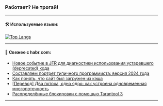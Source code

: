 ### Работает? Не трогай!

---
<!--
#### 🛠️ Technical stack:

![Java](https://img.shields.io/badge/Java-informational?logo=Oracle&style=flat&logoColor=white&color=FF4500)
![Kotlin](https://img.shields.io/badge/Kotlin-informational?logo=Kotlin&style=flat&logoColor=white&color=774D97)
![TS](https://img.shields.io/badge/TypeScript-informational?logo=typeScript&style=flat&logoColor=black&color=017acc)
![Python](https://img.shields.io/badge/Python-informational?logo=Python&style=flat&logoColor=black&color=ffdd54) <br>
![Spring](https://img.shields.io/badge/Spring-informational?logo=Spring&style=flat&logoColor=white&color=6DB33F) 
![SpringBoot](https://img.shields.io/badge/SpringBoot-informational?logo=SpringBoot&style=flat&logoColor=white&color=6DB33F)
![Nest](https://img.shields.io/badge/NestJS-informational?logo=NestJS&style=flat&logoColor=white&color=E0234E) 
![NodeJS](https://img.shields.io/badge/NodeJS-informational?logo=node.js&style=flat&logoColor=white&color=70A760)<br>
![PostgreSQL](https://img.shields.io/badge/PostgreSQL-informational?logo=PostgreSQL&style=flat&logoColor=white&color=DAA520)
![MongoDB](https://img.shields.io/badge/MongoDB-informational?logo=MongoDB&style=flat&logoColor=white&color=870000)
![Apache](https://img.shields.io/badge/Apache-informational?logo=apache&style=flat&logoColor=white&color=f74e28)

___ 
-->

#### 🛠️ Используемые языки:

[![Top Langs](https://github-readme-stats-u2qms2cxw-advtsettinggmailcoms-projects.vercel.app/api/top-langs/?username=zloylis&langs_count=10&hide_title=true&title_color=e6edf3&size_weight=0.5&count_weight=0.5&layout=compact&hide_progress=true&hide_border=true&theme=dracula)](https://github.com/zloylis)

<!---


####  :octocat:&nbsp;&nbsp; Статистика:

![GitHub stats](https://github-readme-stats-u2qms2cxw-advtsettinggmailcoms-projects.vercel.app/api?username=zloylis&show_icons=true&hide_border=true&theme=dracula&title_color=e6edf3&include_all_commits=true&count_private=true&hide_rank=false&hide_title=true&rank_icon=github)
-->
---

#### 💬 Свежее с habr.com:

<!-- BLOG-POST-LIST:START -->
- [Новое событие в JFR для диагностики использования устаревшего &lpar;deprecated&rpar; кода](https://habr.com/ru/articles/837052/?utm_source=habrahabr&utm_medium=rss&utm_campaign=837052)
- [Составляем портрет типичного программиста: версия 2024 года](https://habr.com/ru/specials/836974/?utm_source=habrahabr&utm_medium=rss&utm_campaign=836974)
- [Как понять, что сайт был загружен из кэша](https://habr.com/ru/articles/837038/?utm_source=habrahabr&utm_medium=rss&utm_campaign=837038)
- [[Перевод] Два потока, одно ядро: как устроена одновременная многопоточность](https://habr.com/ru/companies/ruvds/articles/836978/?utm_source=habrahabr&utm_medium=rss&utm_campaign=836978)
- [Распределённые блокировки с помощью Tarantool 3](https://habr.com/ru/companies/vk/articles/835958/?utm_source=habrahabr&utm_medium=rss&utm_campaign=835958)
<!-- BLOG-POST-LIST:END -->

---
